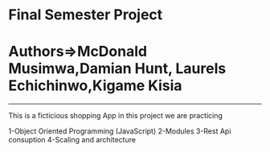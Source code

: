 # Final Semester Project 
# Authors=>McDonald Musimwa,Damian Hunt, Laurels Echichinwo,Kigame Kisia

-------------------------------------------------------------------------------------------------------------------------------
This is a ficticious shopping App in this project we are practicing 

1-Object Oriented Programming (JavaScript)
2-Modules
3-Rest Api consuption
4-Scaling and architecture
